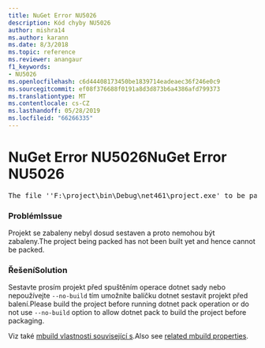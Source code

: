 ```yaml
---
title: NuGet Error NU5026
description: Kód chyby NU5026
author: mishra14
ms.author: karann
ms.date: 8/3/2018
ms.topic: reference
ms.reviewer: anangaur
f1_keywords:
- NU5026
ms.openlocfilehash: c6d44408173450be1839714eadeaec36f246e0c9
ms.sourcegitcommit: ef08f376688f0191a8d3d873b6a4386afd799373
ms.translationtype: MT
ms.contentlocale: cs-CZ
ms.lasthandoff: 05/28/2019
ms.locfileid: "66266335"
---
```

# <a name="nuget-error-nu5026"></a><span data-ttu-id="3dce7-103">NuGet Error NU5026</span><span class="sxs-lookup"><span data-stu-id="3dce7-103">NuGet Error NU5026</span></span>
<pre>The file ''F:\project\bin\Debug\net461\project.exe' to be packed was not found on disk.</pre>

### <a name="issue"></a><span data-ttu-id="3dce7-104">Problém</span><span class="sxs-lookup"><span data-stu-id="3dce7-104">Issue</span></span>

<span data-ttu-id="3dce7-105">Projekt se zabaleny nebyl dosud sestaven a proto nemohou být zabaleny.</span><span class="sxs-lookup"><span data-stu-id="3dce7-105">The project being packed has not been built yet and hence cannot be packed.</span></span>


### <a name="solution"></a><span data-ttu-id="3dce7-106">Řešení</span><span class="sxs-lookup"><span data-stu-id="3dce7-106">Solution</span></span>

<span data-ttu-id="3dce7-107">Sestavte prosím projekt před spuštěním operace dotnet sady nebo nepoužívejte `--no-build` tím umožníte balíčku dotnet sestavit projekt před balení.</span><span class="sxs-lookup"><span data-stu-id="3dce7-107">Please build the project before running dotnet pack operation or do not use `--no-build` option to allow dotnet pack to build the project before packaging.</span></span>

<span data-ttu-id="3dce7-108">Viz také [mbuild vlastnosti související s](../msbuild-targets.md#output-assemblies).</span><span class="sxs-lookup"><span data-stu-id="3dce7-108">Also see [related mbuild properties](../msbuild-targets.md#output-assemblies).</span></span>

